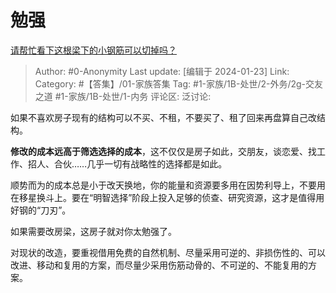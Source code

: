 # 勉强
[请帮忙看下这根梁下的小钢筋可以切掉吗？](https://www.zhihu.com/question/628513622/answer/3373525302)

> Author: #0-Anonymity
> Last update: [编辑于 2024-01-23]
> Link:
> Category: #【答集】/01-家族答集
> Tag: #1-家族/1B-处世/2-外务/2g-交友之道 #1-家族/1B-处世/1-内务 
> 评论区:
> 泛讨论:

如果不喜欢房子现有的结构可以不买、不租，不要买了、租了回来再盘算自己改结构。

**修改的成本远高于筛选选择的成本**，这不仅仅是房子如此，交朋友，谈恋爱、找工作、招人、合伙……几乎一切有战略性的选择都是如此。

顺势而为的成本总是小于改天换地，你的能量和资源要多用在因势利导上，不要用在移星换斗上。要在“明智选择”阶段上投入足够的侦查、研究资源，这才是值得用好钢的“刀刃”。

如果需要改房梁，这房子就对你太勉强了。

对现状的改造，要重视借用免费的自然机制、尽量采用可逆的、非损伤性的、可以改进、移动和复用的方案，而尽量少采用伤筋动骨的、不可逆的、不能复用的方案。